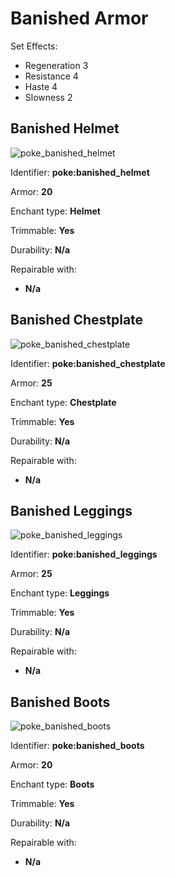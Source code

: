 # Banished Armor

Set Effects:
* Regeneration 3
* Resistance 4
* Haste 4
* Slowness 2

## Banished Helmet
![poke_banished_helmet](https://github.com/ItsMePok/PFE/assets/136857747/c52c4658-fef7-42e1-9fef-1e0c7ca7c4c3)

Identifier: **poke:banished_helmet**

Armor: **20**

Enchant type: **Helmet**

Trimmable: **Yes**

Durability: **N/a**

Repairable with:
* **N/a**

## Banished Chestplate
![poke_banished_chestplate](https://github.com/ItsMePok/PFE/assets/136857747/3e9992f9-6fde-409b-ba47-5dc392cbee05)

Identifier: **poke:banished_chestplate**

Armor: **25**

Enchant type: **Chestplate**

Trimmable: **Yes**

Durability: **N/a**

Repairable with:
* **N/a**

## Banished Leggings
![poke_banished_leggings](https://github.com/ItsMePok/PFE/assets/136857747/b7ff4465-e0c3-4aa5-9e8f-10005a987fb6)

Identifier: **poke:banished_leggings**

Armor: **25**

Enchant type: **Leggings**

Trimmable: **Yes**

Durability: **N/a**

Repairable with:
* **N/a**

## Banished Boots
![poke_banished_boots](https://github.com/ItsMePok/PFE/assets/136857747/209242fd-92db-4ba4-8d05-0a856cef2fb6)

Identifier: **poke:banished_boots**

Armor: **20**

Enchant type: **Boots**

Trimmable: **Yes**

Durability: **N/a**

Repairable with:
* **N/a**